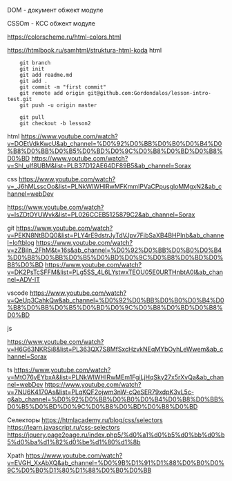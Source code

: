 

DOM - документ обжект модуле

CSSOm - КСС обжект модуле



https://colorscheme.ru/html-colors.html

https://htmlbook.ru/samhtml/struktura-html-koda html


        git branch
        git init
        git add readme.md
        git add .
        git commit -m "first commit"
        git remote add origin git@github.com:Gordondalos/lesson-intro-test.git
        git push -u origin master

        git pull
        git checkout -b lesson2



html
https://www.youtube.com/watch?v=DOEtVdkKwcU&ab_channel=%D0%92%D0%BB%D0%B0%D0%B4%D0%B8%D0%BB%D0%B5%D0%BD%D0%9C%D0%B8%D0%BD%D0%B8%D0%BD
https://www.youtube.com/watch?v=Shl_ulf8UBM&list=PLB37D12AE64DF89B5&ab_channel=Sorax

css
https://www.youtube.com/watch?v=_J6hMLsscOo&list=PLNkWIWHIRwMFKmmIPVaCPpusgloMMgxN2&ab_channel=webDev

https://www.youtube.com/watch?v=IsZDtOYUWvk&list=PL026CCEB5125879C2&ab_channel=Sorax


git
https://www.youtube.com/watch?v=PEKN8NtBDQ0&list=PLY4rE9dstrJyTdVJpv7FibSaXB4BHPInb&ab_channel=loftblog
https://www.youtube.com/watch?v=zZBiln_2FhM&t=16s&ab_channel=%D0%92%D0%BB%D0%B0%D0%B4%D0%B8%D0%BB%D0%B5%D0%BD%D0%9C%D0%B8%D0%BD%D0%B8%D0%BD
https://www.youtube.com/watch?v=DK2PsTcSFFM&list=PLg5SS_4L6LYstwxTEOU05E0URTHnbtA0l&ab_channel=ADV-IT


vscode
https://www.youtube.com/watch?v=QeUp3CahkQw&ab_channel=%D0%92%D0%BB%D0%B0%D0%B4%D0%B8%D0%BB%D0%B5%D0%BD%D0%9C%D0%B8%D0%BD%D0%B8%D0%BD



js

https://www.youtube.com/watch?v=H6G63NKRSi8&list=PL363QX7S8MfSxcHzvkNEqMYbOyhLeWwem&ab_channel=Sorax


ts
https://www.youtube.com/watch?v=MtO76yEYbxA&list=PLNkWIWHIRwMEm1FgiLjHqSky27x5rXvQa&ab_channel=webDev
https://www.youtube.com/watch?v=7NU6K4170As&list=PLqKQF2ojwm3nW-cQeSER79xdpK3vL5c-g&ab_channel=%D0%92%D0%BB%D0%B0%D0%B4%D0%B8%D0%BB%D0%B5%D0%BD%D0%9C%D0%B8%D0%BD%D0%B8%D0%BD



Селекторы
https://htmlacademy.ru/blog/css/selectors
https://learn.javascript.ru/css-selectors
https://jquery.page2page.ru/index.php5/%d0%a1%d0%b5%d0%bb%d0%b5%d0%ba%d1%82%d0%be%d1%80%d1%8b

Xpath
https://www.youtube.com/watch?v=EVGH_XxAbXQ&ab_channel=%D0%9B%D1%91%D1%88%D0%B0%D0%9C%D0%B0%D1%80%D1%88%D0%B0%D0%BB
    